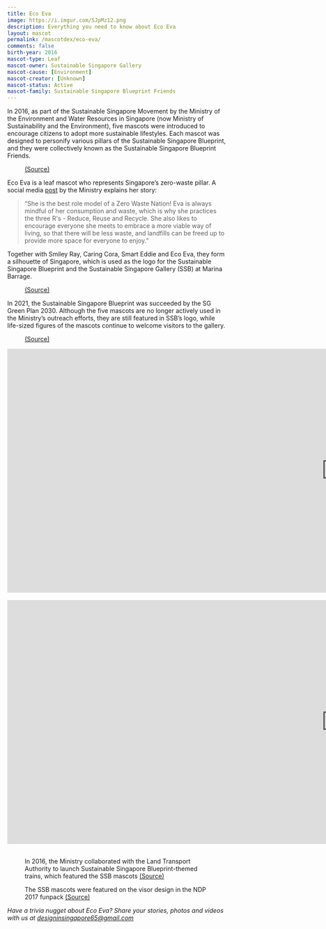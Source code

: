 ```yaml
---
title: Eco Eva
image: https://i.imgur.com/SJpMz12.png
description: Everything you need to know about Eco Eva
layout: mascot
permalink: /mascotdex/eco-eva/
comments: false
birth-year: 2016
mascot-type: Leaf
mascot-owner: Sustainable Singapore Gallery
mascot-cause: [Environment]
mascot-creator: [Unknown]
mascot-status: Active
mascot-family: Sustainable Singapore Blueprint Friends
---
```


In 2016, as part of the Sustainable Singapore Movement by the Ministry of the Environment and Water Resources in Singapore (now Ministry of Sustainability and the Environment), five mascots were introduced to encourage citizens to adopt more sustainable lifestyles. Each mascot was designed to personify various pillars of the Sustainable Singapore Blueprint, and they were collectively known as the Sustainable Singapore Blueprint Friends.

<figure>
<img src="https://i.imgur.com/WxNt9Na.png" alt="">
<figcaption><a href="https://www.facebook.com/photo/?fbid=1289884707729415&set=a.234440306607199" target="_blank">(Source)</a></figcaption>
</figure>

Eco Eva is a leaf mascot who represents Singapore’s zero-waste pillar. A social media <a href="https://www.facebook.com/MSEsingapore/videos/1317534768297742/" target="_blank">post</a> by the Ministry explains her story: 

<blockquote>“She is the best role model of a Zero Waste Nation! Eva is always mindful of her consumption and waste, which is why she practices the three R's - Reduce, Reuse and Recycle. She also likes to encourage everyone she meets to embrace a more viable way of living, so that there will be less waste, and landfills can be freed up to provide more space for everyone to enjoy.”
</blockquote>

Together with Smiley Ray, Caring Cora, Smart Eddie and Eco Eva, they form a silhouette of Singapore, which is used as the logo for the Sustainable Singapore Blueprint and the Sustainable Singapore Gallery (SSB) at Marina Barrage.

<figure>
<img src="https://i.imgur.com/t4OaCMf.png" alt="">
<figcaption><a href="https://www.facebook.com/ssgallery.sg/" target="_blank">(Source)</a></figcaption>
</figure>

In 2021, the Sustainable Singapore Blueprint was succeeded by the SG Green Plan 2030. Although the five mascots are no longer actively used in the Ministry’s outreach efforts, they are still featured in SSB’s logo, while life-sized figures of the mascots continue to welcome visitors to the gallery.

<figure>
<img src="https://i.imgur.com/BZ1Uode.jpg" alt="">
<figcaption><a href="https://lh3.googleusercontent.com/p/AF1QipPjkiierwHxDyNEjRWPmKBYXTy_QKugNM14NaUT=s680-w680-h510" target="_blank">(Source)</a></figcaption>
</figure>

<div class="video-responsive">
<iframe width="1524" height="560" src="https://www.youtube.com/embed/t5kE_7z9wII?list=PLufsUwaI-DoGXFAY9rHe1BSi4SOcsW3rV" title="Eco Eva: Towards a Zero Waste Nation" frameborder="0" allow="accelerometer; autoplay; clipboard-write; encrypted-media; gyroscope; picture-in-picture; web-share" referrerpolicy="strict-origin-when-cross-origin" allowfullscreen></iframe><br>
<br>

<div class="video-responsive">
<iframe width="1524" height="560" src="https://www.youtube.com/embed/i2louyEOwg0?list=PLufsUwaI-DoGXFAY9rHe1BSi4SOcsW3rV" title="Paperless with Eva" frameborder="0" allow="accelerometer; autoplay; clipboard-write; encrypted-media; gyroscope; picture-in-picture; web-share" referrerpolicy="strict-origin-when-cross-origin" allowfullscreen></iframe></div>
</div>
<br>

<figure>
<img src="https://i.imgur.com/KflwkjC.jpg" alt="">
<figcaption>In 2016, the Ministry collaborated with the Land Transport Authority to launch Sustainable Singapore Blueprint-themed trains, which featured the SSB mascots <a href="https://www.facebook.com/photo/?fbid=1252355384834695&set=zippy-maree-represents-one-of-the-ssb-2015-focus-areas-a-carlite-singapore-did-y" target="_blank">(Source)</a></figcaption>
</figure>

<figure>
<img src="https://i.imgur.com/U29FqTb.png" alt="">
<figcaption>The SSB mascots were featured on the visor design in the NDP 2017 funpack <a href="https://www.facebook.com/watch/?v=10154811932837934" target="_blank">(Source)</a></figcaption>
</figure>

<i>Have a trivia nugget about Eco Eva? Share your stories, photos and videos with us at designinsingapore65@gmail.com</i>





